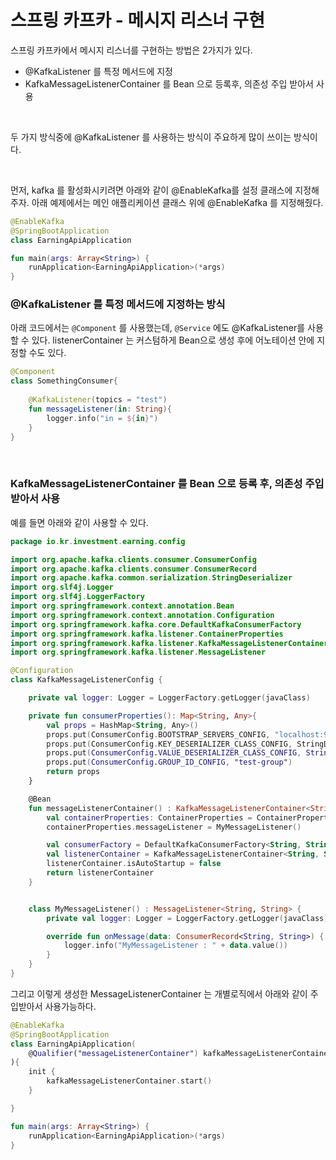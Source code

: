 # 스프링 카프카 - 메시지 리스너 구현

스프링 카프카에서 메시지 리스너를 구현하는 방법은 2가지가 있다.

- @KafkaListener 를 특정 메서드에 지정
- KafkaMessageListenerContainer 를 Bean 으로 등록후, 의존성 주입 받아서 사용

<br>



두 가지 방식중에 @KafkaListener 를 사용하는 방식이 주요하게 많이 쓰이는 방식이다.<br>

<br>



먼저, kafka 를 활성화시키려면 아래와 같이 @EnableKafka를 설정 클래스에 지정해주자. 아래 예제에서는 메인 애플리케이션 클래스 위에 @EnableKafka 를 지정해줬다.

```kotlin
@EnableKafka
@SpringBootApplication
class EarningApiApplication

fun main(args: Array<String>) {
	runApplication<EarningApiApplication>(*args)
}

```





### @KafkaListener 를 특정 메서드에 지정하는 방식

아래 코드에서는 `@Component` 를 사용했는데, `@Service` 에도 @KafkaListener를 사용할 수 있다. listenerContainer 는 커스텀하게 Bean으로 생성 후에 어노테이션 안에 지정할 수도 있다. 

```kotlin
@Component
class SomethingConsumer{
    
    @KafkaListener(topics = "test")
    fun messageListener(in: String){
        logger.info("in = ${in}")
    }
}
```

<br>



### KafkaMessageListenerContainer 를 Bean 으로 등록 후, 의존성 주입 받아서 사용

예를 들면 아래와 같이 사용할 수 있다.

```kotlin
package io.kr.investment.earning.config

import org.apache.kafka.clients.consumer.ConsumerConfig
import org.apache.kafka.clients.consumer.ConsumerRecord
import org.apache.kafka.common.serialization.StringDeserializer
import org.slf4j.Logger
import org.slf4j.LoggerFactory
import org.springframework.context.annotation.Bean
import org.springframework.context.annotation.Configuration
import org.springframework.kafka.core.DefaultKafkaConsumerFactory
import org.springframework.kafka.listener.ContainerProperties
import org.springframework.kafka.listener.KafkaMessageListenerContainer
import org.springframework.kafka.listener.MessageListener

@Configuration
class KafkaMessageListenerConfig {

    private val logger: Logger = LoggerFactory.getLogger(javaClass)

    private fun consumerProperties(): Map<String, Any>{
        val props = HashMap<String, Any>()
        props.put(ConsumerConfig.BOOTSTRAP_SERVERS_CONFIG, "localhost:9091")
        props.put(ConsumerConfig.KEY_DESERIALIZER_CLASS_CONFIG, StringDeserializer::class.java)
        props.put(ConsumerConfig.VALUE_DESERIALIZER_CLASS_CONFIG, StringDeserializer::class.java)
        props.put(ConsumerConfig.GROUP_ID_CONFIG, "test-group")
        return props
    }

    @Bean
    fun messageListenerContainer() : KafkaMessageListenerContainer<String, String> {
        val containerProperties: ContainerProperties = ContainerProperties("test")
        containerProperties.messageListener = MyMessageListener()

        val consumerFactory = DefaultKafkaConsumerFactory<String, String>(consumerProperties())
        val listenerContainer = KafkaMessageListenerContainer<String, String>(consumerFactory, containerProperties)
        listenerContainer.isAutoStartup = false
        return listenerContainer
    }


    class MyMessageListener() : MessageListener<String, String> {
        private val logger: Logger = LoggerFactory.getLogger(javaClass)

        override fun onMessage(data: ConsumerRecord<String, String>) {
            logger.info("MyMessageListener : " + data.value())
        }
    }
}
```



그리고 이렇게 생성한 MessageListenerContainer 는 개별로직에서 아래와 같이 주입받아서 사용가능하다.

```kotlin
@EnableKafka
@SpringBootApplication
class EarningApiApplication(
	@Qualifier("messageListenerContainer") kafkaMessageListenerContainer: KafkaMessageListenerContainer<String, String>
){
	init {
	    kafkaMessageListenerContainer.start()
	}

}

fun main(args: Array<String>) {
	runApplication<EarningApiApplication>(*args)
}
```

